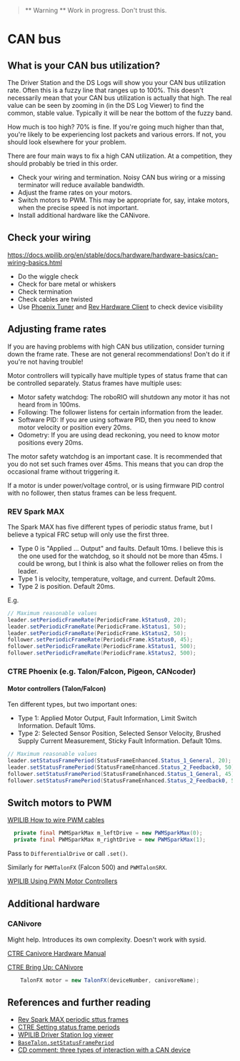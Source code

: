 > ** Warning **
> Work in progress.  Don't trust this.

# CAN bus

## What is your CAN bus utilization?

The Driver Station and the DS Logs will show you your CAN bus utilization rate.  Often this is a fuzzy line that ranges up to 100%.  This doesn't necessarily mean that your CAN bus utilization is actually that high.  The real value can be seen by zooming in (in the DS Log Viewer) to find the common, stable value.  Typically it will be near the bottom of the fuzzy band.

How much is too high?  70% is fine.  If you're going much higher than that, you're likely to be experiencing lost packets and various errors. If not, you should look elsewhere for your problem.

There are four main ways to fix a high CAN utilization.  At a competition, they should probably be tried in this order.
* Check your wiring and termination.  Noisy CAN bus wiring or a missing terminator will reduce available bandwidth.
* Adjust the frame rates on your motors.
* Switch motors to PWM.  This may be appropriate for, say, intake motors, when the precise speed is not important.
* Install additional hardware like the CANivore.

## Check your wiring

https://docs.wpilib.org/en/stable/docs/hardware/hardware-basics/can-wiring-basics.html

* Do the wiggle check
* Check for bare metal or whiskers
* Check termination
* Check cables are twisted
* Use [Phoenix Tuner](https://store.ctr-electronics.com/software/) and [Rev Hardware Client](https://docs.revrobotics.com/rev-hardware-client/) to check device visibility

## Adjusting frame rates

If you are having problems with high CAN bus utilization, consider turning down the frame rate.  These are not general recommendations!  Don't do it if you're not having trouble!

Motor controllers will typically have multiple types of status frame that can be controlled separately.  Status frames have multiple uses:
* Motor safety watchdog: The roboRIO will shutdown any motor it has not heard from in 100ms.
* Following: The follower listens for certain information from the leader.
* Software PID: If you are using software PID, then you need to know motor velocity or position every 20ms.
* Odometry: If you are using dead reckoning, you need to know motor positions every 20ms.

The motor safety watchdog is an important case.  It is recommended that you do not set such frames over 45ms.  This means that you can drop the occasional frame without triggering it.

If a motor is under power/voltage control, or is using firmware PID control with no follower, then status frames can be less frequent.  

### REV Spark MAX 

The Spark MAX has five different types of periodic status frame, but I believe a typical FRC setup will only use the first three.  
* Type 0 is "Applied ... Output" and faults.  Default 10ms.  I believe this is the one used for the watchdog, so it should not be more than 45ms.  I could be wrong, but I think is also what the follower relies on from the leader.
* Type 1 is velocity, temperature, voltage, and current.  Default 20ms.
* Type 2 is position.  Default 20ms.

E.g.
```java
// Maximum reasonable values
leader.setPeriodicFrameRate(PeriodicFrame.kStatus0, 20); 
leader.setPeriodicFrameRate(PeriodicFrame.kStatus1, 50); 
leader.setPeriodicFrameRate(PeriodicFrame.kStatus2, 50); 
follower.setPeriodicFrameRate(PeriodicFrame.kStatus0, 45); 
follower.setPeriodicFrameRate(PeriodicFrame.kStatus1, 500); 
follower.setPeriodicFrameRate(PeriodicFrame.kStatus2, 500);
```

### CTRE Phoenix (e.g. Talon/Falcon, Pigeon, CANcoder)

#### Motor controllers (Talon/Falcon)

Ten different types, but two important ones:
* Type 1: Applied Motor Output, Fault Information, Limit Switch Information.  Default 10ms.
* Type 2: Selected Sensor Position, Selected Sensor Velocity, Brushed Supply Current Measurement, Sticky Fault Information.  Default 10ms.

```java
// Maximum reasonable values
leader.setStatusFramePeriod(StatusFrameEnhanced.Status_1_General, 20);
leader.setStatusFramePeriod(StatusFrameEnhanced.Status_2_Feedback0, 50);
follower.setStatusFramePeriod(StatusFrameEnhanced.Status_1_General, 45);
follower.setStatusFramePeriod(StatusFrameEnhanced.Status_2_Feedback0, 500);
```

## Switch motors to PWM

[WPILIB How to wire PWM cables](https://docs.wpilib.org/en/stable/docs/zero-to-robot/step-1/how-to-wire-a-robot.html?highlight=PWM#pwm-cables)

```java
  private final PWMSparkMax m_leftDrive = new PWMSparkMax(0);
  private final PWMSparkMax m_rightDrive = new PWMSparkMax(1);
```

Pass to `DifferentialDrive` or call `.set()`.

Similarly for `PWMTalonFX` (Falcon 500) and `PWMTalonSRX`.

[WPILIB Using PWN Motor Controllers](https://docs.wpilib.org/en/stable/docs/software/hardware-apis/motors/using-motor-controllers.html#using-pwm-motor-controllers)

## Additional hardware
### CANivore

Might help.  Introduces its own complexity.  Doesn't work with sysid.

[CTRE Canivore Hardware Manual](https://store.ctr-electronics.com/content/user-manual/CANivore%20User's%20Guide.pdf)

[CTRE Bring Up: CANivore](https://docs.ctre-phoenix.com/en/stable/ch08a_BringUpCANivore.html)

```java
    TalonFX motor = new TalonFX(deviceNumber, canivoreName);
```

## References and further reading
* [Rev Spark MAX periodic sttus frames](https://docs.revrobotics.com/sparkmax/operating-modes/control-interfaces#periodic-status-frames)
* [CTRE Setting status frame periods](https://docs.ctre-phoenix.com/en/stable/ch18_CommonAPI.html#setting-status-frame-periods)
* [WPILIB Driver Station log viewer](https://docs.wpilib.org/en/stable/docs/software/driverstation/driver-station-log-viewer.html)
* [`BaseTalon.setStatusFramePeriod`](https://api.ctr-electronics.com/phoenix/release/java/com/ctre/phoenix/motorcontrol/can/BaseTalon.html#setStatusFramePeriod(com.ctre.phoenix.motorcontrol.StatusFrameEnhanced,int,int))
* [CD comment: three types of interaction with a CAN device](https://www.chiefdelphi.com/t/can-bus-freezes-on-code-initialization/419481/13?u=bovlb)